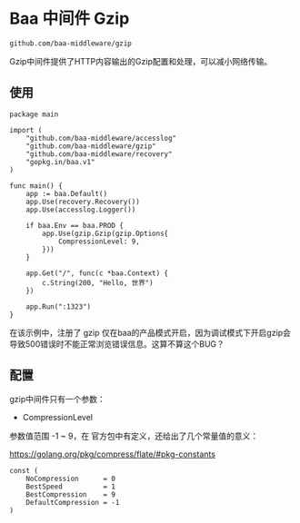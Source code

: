 # Baa 中间件 Gzip

`github.com/baa-middleware/gzip`

Gzip中间件提供了HTTP内容输出的Gzip配置和处理，可以减小网络传输。

## 使用

```
package main

import (
	"github.com/baa-middleware/accesslog"
	"github.com/baa-middleware/gzip"
	"github.com/baa-middleware/recovery"
	"gopkg.in/baa.v1"
)

func main() {
	app := baa.Default()
	app.Use(recovery.Recovery())
	app.Use(accesslog.Logger())

	if baa.Env == baa.PROD {
		app.Use(gzip.Gzip(gzip.Options{
			CompressionLevel: 9,
		}))
	}

	app.Get("/", func(c *baa.Context) {
		c.String(200, "Hello, 世界")
	})

	app.Run(":1323")
}
```

在该示例中，注册了 gzip 仅在baa的产品模式开启，因为调试模式下开启gzip会导致500错误时不能正常浏览错误信息。这算不算这个BUG？

## 配置

gzip中间件只有一个参数：

* CompressionLevel

参数值范围 -1 ~ 9，在 官方包中有定义，还给出了几个常量值的意义：

https://golang.org/pkg/compress/flate/#pkg-constants

```
const (
    NoCompression      = 0
    BestSpeed          = 1
    BestCompression    = 9
    DefaultCompression = -1
)
```

